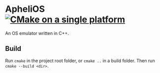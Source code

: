 # ApheliOS [![CMake on a single platform](https://github.com/fonzy1243/CSOPESY_OS/actions/workflows/cmake-single-platform.yml/badge.svg)](https://github.com/fonzy1243/CSOPESY_OS/actions/workflows/cmake-single-platform.yml)

An OS emulator written in C++.

## Build

Run `cmake` in the project root folder, or `cmake ..` in a build folder. Then run `cmake --build <dir>`.  
